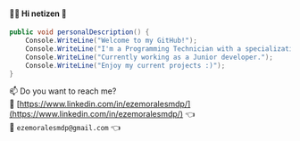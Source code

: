#### :man_technologist: Hi netizen 👋

```csharp
public void personalDescription() {
    Console.WriteLine("Welcome to my GitHub!");
    Console.WriteLine("I'm a Programming Technician with a specialization in .NET technologies.");
    Console.WriteLine("Currently working as a Junior developer.");
    Console.WriteLine("Enjoy my current projects :)");
}
```
📫 Do you want to reach me?  
:link: [https://www.linkedin.com/in/ezemoralesmdp/](https://www.linkedin.com/in/ezemoralesmdp/) :point_left:  
:email: `ezemoralesmdp@gmail.com` :point_left:   
